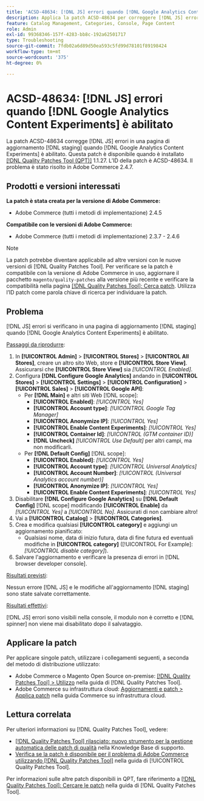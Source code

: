 ```yaml
---
title: 'ACSD-48634: [!DNL JS] errori quando [!DNL Google Analytics Content Experiments] abilitato'
description: Applica la patch ACSD-48634 per correggere [!DNL JS] errori in una  [!DNL staging] pagina di aggiornamento quando [!DNL Google Analytics Content Experiments] è abilitato.
feature: Catalog Management, Categories, Console, Page Content
role: Admin
exl-id: 99368346-157f-4283-bb8c-192a62501717
type: Troubleshooting
source-git-commit: 7fdb02a6d89d50ea593c5fd99d78101f89198424
workflow-type: tm+mt
source-wordcount: '375'
ht-degree: 0%

---
```


# ACSD-48634: [!DNL JS] errori quando [!DNL Google Analytics Content Experiments] è abilitato

La patch ACSD-48634 corregge [!DNL JS] errori in una pagina di aggiornamento [!DNL staging] quando [!DNL Google Analytics Content Experiments] è abilitato. Questa patch è disponibile quando è installato [[!DNL Quality Patches Tool (QPT)]](https://experienceleague.adobe.com/it/docs/commerce-operations/tools/quality-patches-tool/quality-patches-tool-to-self-serve-quality-patches) 1.1.27. L’ID della patch è ACSD-48634. Il problema è stato risolto in Adobe Commerce 2.4.7.

## Prodotti e versioni interessati

**La patch è stata creata per la versione di Adobe Commerce:**

* Adobe Commerce (tutti i metodi di implementazione) 2.4.5

**Compatibile con le versioni di Adobe Commerce:**

* Adobe Commerce (tutti i metodi di implementazione) 2.3.7 - 2.4.6

>[!NOTE]
>
>La patch potrebbe diventare applicabile ad altre versioni con le nuove versioni di [!DNL Quality Patches Tool]. Per verificare se la patch è compatibile con la versione di Adobe Commerce in uso, aggiornare il pacchetto `magento/quality-patches` alla versione più recente e verificare la compatibilità nella pagina [[!DNL Quality Patches Tool]: Cerca patch](https://experienceleague.adobe.com/tools/commerce-quality-patches/index.html?lang=it). Utilizza l’ID patch come parola chiave di ricerca per individuare la patch.

## Problema

[!DNL JS] errori si verificano in una pagina di aggiornamento [!DNL staging] quando [!DNL Google Analytics Content Experiments] è abilitato.

<u>Passaggi da riprodurre</u>:

1. In **[!UICONTROL Admin]** > **[!UICONTROL Stores]** > **[!UICONTROL All Stores]**, creare un altro sito Web, store e **[!UICONTROL Store View]**. Assicurarsi che **[!UICONTROL Store View]** sia *[!UICONTROL Enabled]*.
1. Configura **[!DNL Configure Google Analytics]** andando in **[!UICONTROL Stores]** > **[!UICONTROL Settings]** > **[!UICONTROL Configuration]** > **[!UICONTROL Sales]** > **[!UICONTROL Google API]**:
   * Per **[!DNL Main]** e altri siti Web [!DNL scope]:
      * **[!UICONTROL Enabled]**: *[!UICONTROL Yes]*
      * **[!UICONTROL Account type]**: *[!UICONTROL Google Tag Manager]*
      * **[!UICONTROL Anonymize IP]**: *[!UICONTROL Yes]*
      * **[!UICONTROL Enable Content Experiments]**: *[!UICONTROL Yes]*
      * **[!UICONTROL Container Id]**: *[!UICONTROL (GTM container ID)]*
      * **[!DNL Uncheck]** *[!UICONTROL Use Default]* per altri campi, ma non modificarli.
   * Per **[!DNL Default Config]** [!DNL scope]:
      * **[!UICONTROL Enabled]**: *[!UICONTROL Yes]*
      * **[!UICONTROL Account type]**: *[!UICONTROL Universal Analytics]*
      * **[!UICONTROL Account Number]**: *[!UICONTROL (Universal Analytics account number)]*
      * **[!UICONTROL Anonymize IP]**: *[!UICONTROL Yes]*
      * **[!UICONTROL Enable Content Experiments]**: *[!UICONTROL Yes]*
1. Disabilitare **[!DNL Configure Google Analytics]** su **[!DNL Default Config]** [!DNL scope] modificando **[!UICONTROL Enable]** da *[!UICONTROL Yes]* a *[!UICONTROL No]*. Assicurati di non cambiare altro!
1. Vai a **[!UICONTROL Catalog]** > **[!UICONTROL Categories]**.
1. Crea e modifica qualsiasi **[!UICONTROL category]** e aggiungi un aggiornamento pianificato:
   * Qualsiasi nome, data di inizio futura, data di fine futura ed eventuali modifiche in **[!UICONTROL category]** ([!UICONTROL For Example]: *[!UICONTROL disable category]*).
1. Salvare l&#39;aggiornamento e verificare la presenza di errori in [!DNL browser developer console].

<u>Risultati previsti</u>:

Nessun errore [!DNL JS] e le modifiche all&#39;aggiornamento [!DNL staging] sono state salvate correttamente.

<u>Risultati effettivi</u>:

[!DNL JS] errori sono visibili nella console, il modulo non è corretto e [!DNL spinner] non viene mai disabilitato dopo il salvataggio.

## Applicare la patch

Per applicare singole patch, utilizzare i collegamenti seguenti, a seconda del metodo di distribuzione utilizzato:

* Adobe Commerce o Magento Open Source on-premise: [[!DNL Quality Patches Tool] > Utilizzo](/help/tools/quality-patches-tool/usage.md) nella guida di [!DNL Quality Patches Tool].
* Adobe Commerce su infrastruttura cloud: [Aggiornamenti e patch > Applica patch](https://experienceleague.adobe.com/docs/commerce-cloud-service/user-guide/develop/upgrade/apply-patches.html?lang=it) nella guida Commerce su infrastruttura cloud.

## Lettura correlata

Per ulteriori informazioni su [!DNL Quality Patches Tool], vedere:

* [[!DNL Quality Patches Tool] rilasciato: nuovo strumento per la gestione automatica delle patch di qualità](https://experienceleague.adobe.com/it/docs/commerce-operations/tools/quality-patches-tool/quality-patches-tool-to-self-serve-quality-patches) nella Knowledge Base di supporto.
* [Verifica se la patch è disponibile per il problema di Adobe Commerce utilizzando  [!DNL Quality Patches Tool]](/help/tools/quality-patches-tool/patches-available-in-qpt/check-patch-for-magento-issue-with-magento-quality-patches.md) nella guida di [!UICONTROL Quality Patches Tool].


Per informazioni sulle altre patch disponibili in QPT, fare riferimento a [[!DNL Quality Patches Tool]: Cercare le patch](https://experienceleague.adobe.com/tools/commerce-quality-patches/index.html?lang=it) nella guida di [!DNL Quality Patches Tool].
